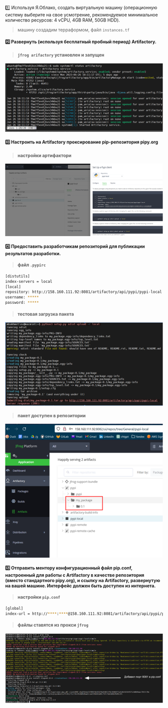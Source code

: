 :one: Используя Я.Облако, создать виртуальную машину (операционную систему выберите на свое усмотрение, рекомендуемое минимальное количество ресурсов: 4 vCPU, 4GB RAM, 50GB HDD).

> машину создадим терраформом, файл `instances.tf` 

#### :two: Развернуть (используя бесплатный пробный период) Artifactory.

> #### `jfrog arifactory` установлен и запущен 

![Alt text](images/image.png) 

#### :three: Настроить на Artifactory проксирование pip-репозитория pipy.org  

> #### настройки артифактори  

![Alt text](images/image-1.png)  

#### :four: Предоставить разработчикам репозиторий для публикации результатов разработки.  

> #### файл `.pypirc`  

```bash
[distutils]
index-servers = local
[local]
repository: http://158.160.111.92:8081/artifactory/api/pypi/pypi-local
username: *****
password: *****
```
> #### тестовая загрузка пакета

![Alt text](images/image-2.png)

> #### пакет доступен в репозитории  

![Alt text](images/image-3.png)  

#### :five: Отправить ментору конфигурационный файл pip.conf, настроенный для работы с Artifactory в качестве репозитория (вместо стандартного pipy.org), и ссылку на Artifactory, развернутую на вашей машине. Интерфейс должен быть доступен из интернета.

> #### настройки `pip.conf`

```bash
[global]
index-url = http://****:****@158.160.111.92:8081/artifactory/api/pypi/pypi-local/simple
```

> #### файлы ставятся из прокси `jfrog`

![Alt text](images/image-5.png)  




